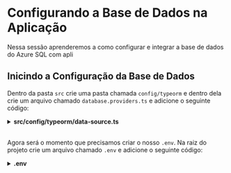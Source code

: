 # Configurando a Base de Dados na Aplicação

Nessa sessão aprenderemos a como configurar e integrar a base de dados do Azure SQL com apli

## Inicindo a Configuração da Base de Dados

Dentro da pasta `src` crie uma pasta chamada `config/typeorm` e dentro dela crie um arquivo chamado `database.providers.ts` e adicione o seguinte código:

<details><summary><b>src/config/typeorm/data-source.ts</b></summary>

```typescript
import { DataSource } from 'typeorm';

export const typeOrmConfig = [
  {
    provide: 'DATA_SOURCE',
    useFactory: async () => {
      const dataSource = new DataSource({
        type: 'mssql',
        host: 'host',
        port: 1433,
        username: 'username',
        password: 'password',
        database: 'database',
        entities: [__dirname + '/../**/*.entity{.ts,.js}'],
        synchronize: true,
      });

      return dataSource.initialize();
    },
  },
];

```
</details>
<br/>

Agora será o momento que precisamos criar o nosso `.env`. Na raiz do projeto crie um arquivo chamado `.env` e adicione o seguinte código:

<details><summary><b>.env</b></summary>

```bash
DATABASE_HOST="<azure-sql-database-host>-server.database.windows.net"
DATABASE_PORT="1433"
DATABASE_NAME="<your-azure-sql-database-name>"
DATABASE_USERNAME="<your-azure-sql-database-username>"
DATABASE_PASSWORD="<your-azure-sql>"
DATABASE_ENCRYPT="true"
```

Essas informações vocês pode obter dentro do Azure no recurso criado na sessão 02. Porém, mais especificamente em: **Settings -> Connection Strings** e depois clique na aba: **ODBC**. Confira na imagem abaixo: 

![image-09](./../../workshop-images/image-09.jpg)

Porém, se tiver alguma dúvida, pode conferir no arquivo `.env_template` disponível no repositório da aplicação. 

Bom, como vocês podem notar, estamos usando variáveis de ambiente. E com isso, precisamos instalar o pacote `dotenv` para que possamos usar essas variáveis. Para isso, execute o seguinte comando:

```bash
npm install dotenv --save
```

Agora retorne ao arquivo `data-source.ts` e modifique o arquivo conforme o código abaixo:

<details><summary><b>src/config/typeorm/database.providers.ts</b></summary>

```typescript
import { DataSource } from 'typeorm';
import * as dotenv from 'dotenv';

dotenv.config();

export const databaseProviders = [
  {
    provide: 'DATA_SOURCE',
    useFactory: async () => {
      const dataSource = new DataSource({
        type: 'mssql',
        host: process.env.DATABASE_HOST,
        port: Number(process.env.DATABASE_PORT),
        username: process.env.DATABASE_USERNAME,
        password: process.env.DATABASE_PASSWORD,
        database: process.env.DATABASE_NAME,
        options: {
          encrypt: true,
          enableArithAbort: true,
        },
        entities: [__dirname + '/../**/*.entity{.ts,.js}'],
        synchronize: true,
      });

      return dataSource.initialize();
    },
  },
];
```
</details>
<br/>

Precisamos agora criar um módulo para que possamos injetar o nosso `DATA_SOURCE` em outros lugares da aplicação. Para isso, crie um arquivo chamado `database.module.ts` dentro da pasta `src/config/typeorm` e adicione o seguinte código:

<details><summary><b>src/config/typeorm/database.module.ts</b></summary>

```typescript
import { Module } from '@nestjs/common';
import { databaseProviders } from './database.providers';

@Module({
  providers: [...databaseProviders],
  exports: [...databaseProviders],
})
export class DatabaseModule { }
```
</details>
<br/>

Ainda não acabou. Precisamos ainda criar um provider para a entidade `Employee`. Para isso, crie um arquivo chamado `employee.providers.ts` dentro da pasta `src/employee` e adicione o seguinte código:

<details><summary><b>src/employee/employee.providers.ts</b></summary>

```typescript
import { DataSource } from "typeorm";
import { Employee } from "./entities/employee.entity";

export const employeeProviders = [
  {
    provide: 'EMPLOYEE_REPOSITORY',
    useFactory: (dataSource: DataSource) => dataSource.getRepository(Employee),
    inject: ['DATA_SOURCE'],
  },
];
```
</details>
<br/>

Ufa! Conseguimos concluir a parte da configuração da Base de Dados da nossa aplicação. Agora vamos dar continuidade par enfim começar a criar os nossos endpoints.

**[⬅️ Voltar: Sessão 05](./05-session.md) | **[Próximo: Sessão 07 ➡️](./07-session.md)****








